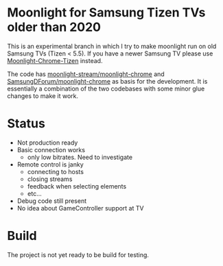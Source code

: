 # Moonlight for Samsung Tizen TVs older than 2020

This is an experimental branch in which I try to make moonlight run on old Samsung TVs (Tizen < 5.5).
If you have a newer Samsung TV please use [Moonlight-Chrome-Tizen](https://github.com/KyroFrCode/moonlight-chrome-tizen) instead.

The code has [moonlight-stream/moonlight-chrome](https://github.com/moonlight-stream/moonlight-chrome) and [SamsungDForum/moonlight-chrome](https://github.com/SamsungDForum/moonlight-chrome) as basis for the development. It is essentially a combination of the two codebases with some minor glue changes to make it work.

# Status
* Not production ready
* Basic connection works
    - only low bitrates. Need to investigate
* Remote control is janky
    - connecting to hosts
    - closing streams
    - feedback when selecting elements
    - etc...
* Debug code still present
* No idea about GameController support at TV

# Build
The project is not yet ready to be build for testing.